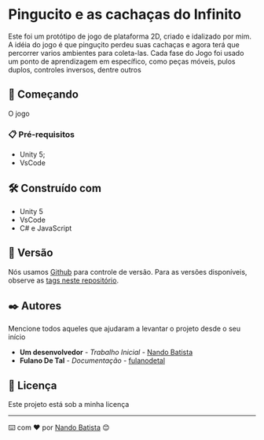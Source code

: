 # Pingucito e as cachaças do Infinito

Este foi um protótipo de jogo de plataforma 2D, criado e idalizado por mim. A idéia do jogo é que pinguçito perdeu suas cachaças e agora terá que percorrer varios ambientes para coleta-las. Cada fase do Jogo foi usado um ponto de aprendizagem em específico, como peças móveis, pulos duplos, controles inversos, dentre outros

## 🚀 Começando

O jogo 



### 📋 Pré-requisitos
- Unity 5;
- VsCode



## 🛠️ Construído com

* Unity 5
* VsCode
* C# e JavaScript
  
## 📌 Versão

Nós usamos [Github](http://github.com) para controle de versão. Para as versões disponíveis, observe as [tags neste repositório](https://github.com/suas/tags/do/projeto). 

## ✒️ Autores

Mencione todos aqueles que ajudaram a levantar o projeto desde o seu início

* **Um desenvolvedor** - *Trabalho Inicial* - [Nando Batista](https://github.com/poraodonando)
* **Fulano De Tal** - *Documentação* - [fulanodetal](https://github.com/linkParaPerfil)

## 📄 Licença

Este projeto está sob a minha licença 



---
⌨️ com ❤️ por [Nando Batista](https://gist.github.com/poraodonando) 😊
